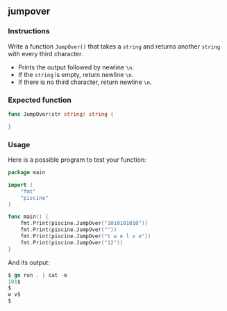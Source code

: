 ## jumpover

### Instructions

Write a function `JumpOver()` that takes a `string` and returns another `string` with every third character.

- Prints the output followed by newline `\n`.
- If the `string` is empty, return newline `\n`.
- If there is no third character, return newline `\n`.

### Expected function

```go
func JumpOver(str string) string {

}
```

### Usage

Here is a possible program to test your function:

```go
package main

import (
	"fmt"
	"piscine"
)

func main() {
	fmt.Print(piscine.JumpOver("1010101010"))
	fmt.Print(piscine.JumpOver(""))
	fmt.Print(piscine.JumpOver("t w e l v e"))
	fmt.Print(piscine.JumpOver("12"))
}
```

And its output:

```go
$ go run . | cat -e
101$
$
w v$
$
```
